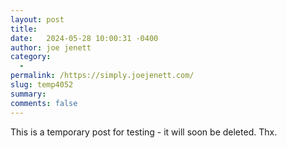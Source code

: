 ```yaml
---
layout: post
title:  
date:   2024-05-28 10:00:31 -0400
author: joe jenett
category:
  -  
permalink: /https://simply.joejenett.com/
slug: temp4052
summary: 
comments: false
---
```

This is a temporary post for testing - it will soon be deleted. Thx.







<a href="https://brid.gy/publish/mastodon"></a>